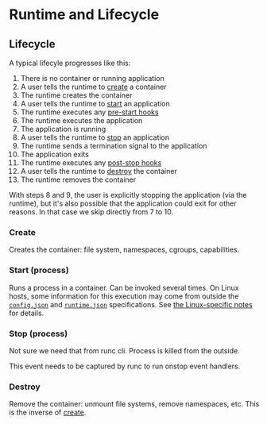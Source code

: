 # Runtime and Lifecycle

## Lifecycle

A typical lifecyle progresses like this:

1. There is no container or running application
2. A user tells the runtime to [create](#create) a container
3. The runtime creates the container
4. A user tells the runtime to [start](#start-process) an application
5. The runtime executes any [pre-start hooks](runtime.md#pre-start)
6. The runtime executes the application
7. The application is running
8. A user tells the runtime to [stop](#stop) an application
9. The runtime sends a termination signal to the application
10. The application exits
11. The runtime executes any [post-stop hooks](runtime.md#post-stop)
12. A user tells the runtime to [destroy](#destroy) the container
13. The runtime removes the container

With steps 8 and 9, the user is explicitly stopping the application
(via the runtime), but it's also possible that the application could
exit for other reasons.  In that case we skip directly from 7 to 10.

### Create

Creates the container: file system, namespaces, cgroups, capabilities.

### Start (process)

Runs a process in a container. Can be invoked several times.
On Linux hosts, some information for this execution may come from outside the [`config.json`](config.md) and [`runtime.json`](runtime.md) specifications.
See [the Linux-specific notes](lifecycle-linux.md#start-process) for details.

### Stop (process)

Not sure we need that from runc cli. Process is killed from the outside.

This event needs to be captured by runc to run onstop event handlers.

### Destroy

Remove the container: unmount file systems, remove namespaces, etc.
This is the inverse of [create](#create).
